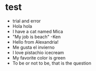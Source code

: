# test

- trial and error
- Hola hola
- I have a cat named Mica
- "My job is beach" -Ken
- Hello from Alexandria!
- Me gusta el invierno
- I love pistachio icecream
- My favorite color is green
- To be or not to be, that is the question
